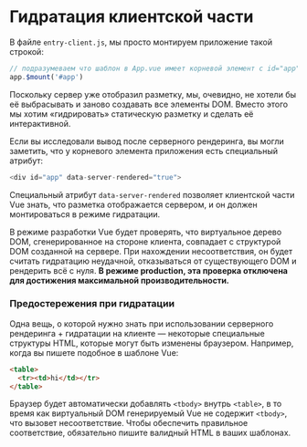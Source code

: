 # Гидратация клиентской части

В файле `entry-client.js`, мы просто монтируем приложение такой строкой:

``` js
// подразумеваем что шаблон в App.vue имеет корневой элемент с id="app"
app.$mount('#app')
```

Поскольку сервер уже отобразил разметку, мы, очевидно, не хотели бы её выбрасывать и заново создавать все элементы DOM. Вместо этого мы хотим «гидрировать» статическую разметку и сделать её интерактивной.

Если вы исследовали вывод после серверного рендеринга, вы могли заметить, что у корневого элемента приложения есть специальный атрибут:

``` js
<div id="app" data-server-rendered="true">
```

Специальный атрибут `data-server-rendered` позволяет клиентской части Vue знать, что разметка отображается сервером, и он должен монтироваться в режиме гидратации.

В режиме разработки Vue будет проверять, что виртуальное дерево DOM, сгенерированное на стороне клиента, совпадает с структурой DOM созданной на сервере. При нахождении несоответствия, он будет считать гидратацию неудачной, отказываться от существующего DOM и рендерить всё с нуля. **В режиме production, эта проверка отключена для достижения максимальной производительности.**

### Предостережения при гидратации

Одна вещь, о которой нужно знать при использовании серверного рендеринга + гидратации на клиенте — некоторые специальные структуры HTML, которые могут быть изменены браузером. Например, когда вы пишете подобное в шаблоне Vue:

``` html
<table>
  <tr><td>hi</td></tr>
</table>
```

Браузер будет автоматически добавлять `<tbody>` внутрь `<table>`, в то время как виртуальный DOM генерируемый Vue не содержит `<tbody>`, что вызовет несоответствие. Чтобы обеспечить правильное соответствие, обязательно пишите валидный HTML в ваших шаблонах.
